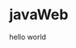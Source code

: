 # javaWeb 
<html>
  <head>
    <title>First</title>
  </head>
  <body>
    <p>hello world </p>
  </body>
</html>
